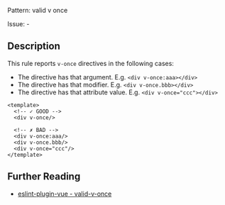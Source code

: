 Pattern: valid v once

Issue: -

## Description

This rule reports `v-once` directives in the following cases:

- The directive has that argument. E.g. `<div v-once:aaa></div>`
- The directive has that modifier. E.g. `<div v-once.bbb></div>`
- The directive has that attribute value. E.g. `<div v-once="ccc"></div>`

<eslint-code-block :rules="{'vue/valid-v-once': ['error']}">

```vue
<template>
  <!-- ✓ GOOD -->
  <div v-once/>

  <!-- ✗ BAD -->
  <div v-once:aaa/>
  <div v-once.bbb/>
  <div v-once="ccc"/>
</template>
```

</eslint-code-block>

## Further Reading

* [eslint-plugin-vue - valid-v-once](https://eslint.vuejs.org/rules/valid-v-once.html)
